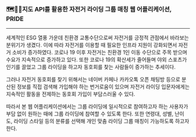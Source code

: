 ### 🗺🚴‍♀️지도 API를 활용한 자전거 라이딩 그룹 매칭 웹 어플리케이션, PRIDE
------
세계적인 ESG 열풍 가운데 친환경 교통수단으로써 자전거를 긍정적 관점에서 바라보는 분위기가 생겼다. 이에 따라 자전거를 이용할 때 필요한 인프라 지원이 강화되면서 자전거 소비가 증가하였다. 코로나 19 이후 자전거는 친환경 1인 이동 수단으로 주목 받으며 수요가 지속적으로 증가하고 있다. 또한 코로나 19의 확산세가 줄어들며 야외 스포츠가 인기를 끌었고 그룹 라이딩을 하고자 동호회를 찾는 사람들이 증가하는 추세이다. 

  그러나 자전거 동호회를 찾기 위해서는 네이버 카페나 카카오톡 오픈 채팅방 등으로 분산된 정보를 직접 검색해 가입해야 하는 번거로움이 있으며 자전거 라이딩 입문자에게는 지속적인 활동을 전제하는 동호회 가입이 부담스러울 수 있다.

  따라서 본 웹 어플리케이션에서는 그룹 라이딩에 일시적으로 참여하고자 하는 사용자가 부담 없이 원하는 때에 그룹 라이딩에 참여할 수 있도록 한다. 또한 연령대, 성별, 난이도, 라이딩 스타일 등의 분류를 선택해 개인 맞춤 라이딩 그룹 매칭이 가능하도록 하고자 한다.
